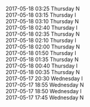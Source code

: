 2017-05-18 03:25 Thursday  N  
2017-05-18 03:15 Thursday  I  
2017-05-18 03:10 Thursday  N  
2017-05-18 02:40 Thursday  I  
2017-05-18 02:35 Thursday  N  
2017-05-18 02:10 Thursday  I  
2017-05-18 02:00 Thursday  N  
2017-05-18 01:50 Thursday  I  
2017-05-18 01:35 Thursday  N  
2017-05-18 00:40 Thursday  I  
2017-05-18 00:35 Thursday  N  
2017-05-17 20:30 Wednesday  I  
2017-05-17 18:55 Wednesday  N  
2017-05-17 18:50 Wednesday  I  
2017-05-17 17:45 Wednesday  N  
